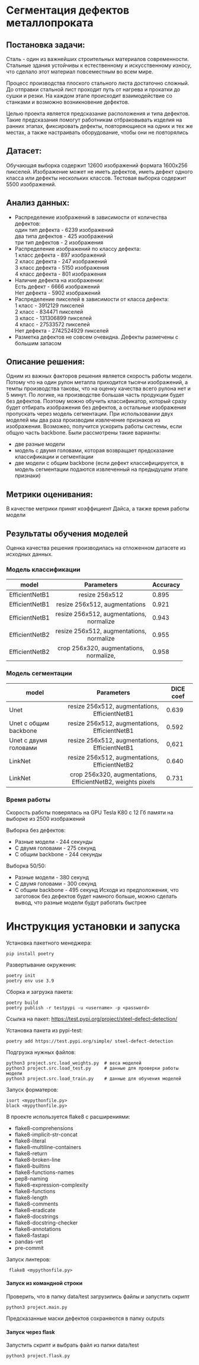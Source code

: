 # Сегментация дефектов металлопроката

## Постановка задачи: 
Сталь - один из важнейших строительных материалов современности. Стальные здания устойчивы 
к естественному и искусственному износу, что сделало этот материал повсеместным во всем мире. 

Процесс производства плоского стального листа достаточно сложный. До отправки стальной лист проходит путь от нагрева и прокатки до сушки и резки. На каждом этапе происходит взаимодействие со станками и возможно возникновение дефектов.

Целью проекта является предсказание расположения и типа дефектов. Такие предсказания помогут работникам отбраковывать изделия на ранних этапах, фиксировать дефекты, повторяющиеся на одних и тех же местах, а также настраивать оборудование, чтобы они не повторялись

## Датасет:
Обучающая выборка содержит 12600 изображений формата 1600х256 пикселей. Изображение может не иметь дефектов, иметь дефект одного класса или дефекты нескольких классов.
Тестовая выборка содержит 5500 изображений.

## Анализ данных:
   * Распределение изображений в зависимости от количества дефектов:
     <br> один тип дефекта - 6239 изображений 
     <br> два типа дефектов - 425 изображений 
     <br> три тип дефектов - 2 изображения 
   * Распределение изображений по классу дефекта:
     <br> 1 класс дефекта - 897 изображений 
     <br> 2 класс дефекта - 247 изображений 
     <br> 3 класс дефекта - 5150 изображения 
     <br> 4 класс дефекта - 801 изображения
   * Наличие дефекта на изображении:
     <br> Есть дефект - 6666 изображений 
     <br> Нет дефекта - 5902 изображений 
   * Распределение пикселей в зависимости от класса дефекта:
     <br> 1 класс - 3912129 пикселей 
     <br> 2 класс - 834471 пикселей     <br> 3 класс - 131306899 пикселей 
     <br> 4 класс - 27533572 пикселей 
     <br> Нет дефекта - 2742524929 пикселей
   * Разметка дефектов не совсем очевидна. Дефекты размечены с большим запасом

## Описание решения:

Одним из важных факторов решения является скорость работы модели. Потому что на один рулон металла приходится тысячи изображений, а темпы производства таковы, что на оценку качества всего рулона нет и 5 минут.
По логике, на производстве большая часть продукции будет без дефектов. Поэтому можно обучить классификатор, который сразу будет отбирать изображения без дефектов, а остальные изображения пропускать через модель сегментации.
При использовании двух моделей мы два раза производим извлечение признаков из изображения. Возможео, получится ускорить работы системы, если общую часть backbone.
Были рассмотрены такие варианты:
* две разные модели
* модель с двумя головами, которая возвращает предсказание классификации и сегментации
* две модели с общим backbone (если дефект классифицируется, в модель сегментации подаются извлеченный на предыдущем этапе признаки) 

## Метрики оценивания:
В качестве метрики принят коэффициент Дайса, а также время работы модели

## Результаты обучения моделей
Оценка качества решения производилась на отложенном датасете из исходных данных.

### Модель классификации

| model           |                    Parameters                    | Accuracy | 
|-----------------|:------------------------------------------------:|----------|
| EfficientNetB1  |                  resize 256x512                  | 0.895    |
| EfficientNetB1  |          resize 256x512, augmentations           | 0.921    |
| EfficientNetB1  | resize 256x512, augmentations,<br>normalize<br/> | 0.943    |
| EfficientNetB2  | resize 256x512, augmentations,<br>normalize<br/> | 0.955    |
| EfficientNetB2  | crop 256x320, augmentations,<br>normalize,<br/>  | 0.958    |

### Модель сегментации

| model                 |                             Parameters                              | DICE coef | 
|-----------------------|:-------------------------------------------------------------------:|-----------|
| Unet                  |            resize 256x512, augmentations, EfficientNetB1            | 0.639     |
| Unet с общим backbone |            resize 256x512, augmentations, EfficientNetB1            | 0.592     |
| Unet с двумя головами |            resize 256x512, augmentations, EfficientNetB1            | 0,621     |
| LinkNet               |        resize 256x512, augmentations,<br>EfficientNetB2<br/>        | 0.640     |
| LinkNet               | crop 256x320, augmentations,<br>EfficientNetB2, weights pixels<br/> | 0.731     |

### Время работы
Скорость работы поверялась на GPU Tesla K80 с 12 Гб памяти на выборке из 2500 изображений

Выборка без дефектов:
* Разные модели - 244 секунды
* С двумя головами - 275 секунд
* С общим backbone - 244 секунды

Выборка 50/50:
* Разные модели - 380 секунд
* С двумя головами - 300 секунд
* С общим backbone - 495 секунд
Исходя из предположения, что заготовок без дефектов будет намного больше, можно сделать вывод, что разные модели будут работать быстрее

# Инструкция установки и запуска
Установка пакетного менеджера:

    pip install poetry

Развертывание окружения:

    poetry init
    poetry env use 3.9

Сборка и загрузка пакета:

    poetry build
    poetry publish -r testpypi -u <username> -p <password>

Ссылка на пакет: https://test.pypi.org/project/steel-defect-detection/

Установка пакета из pypi-test:

    poetry add https://test.pypi.org/simple/ steel-defect-detection

Подгрузка нужных файлов:

    python3 project.src.load_weights.py  # веса моделей
    python3 project.src.load_test.py     # данные для проверки работы модели
    python3 project.src.load_train.py    # данные для обучения моделей

Запуск форматеров:

    isort <mypythonfile.py>
    black <mypythonfile.py>   

В проекте используется flake8 с расширениями:
* flake8-comprehensions
* flake8-implicit-str-concat
* flake8-literal
* flake8-multiline-containers
* flake8-return
* flake8-broken-line
* flake8-builtins
* flake8-functions-names
* pep8-naming
* flake8-expression-complexity
* flake8-functions
* flake8-length
* flake8-comments
* flake8-eradicate
* flake8-docstrings
* flake8-docstring-checker
* flake8-annotations
* flake8-fastapi
* pandas-vet
* pre-commit

Запуск линтеров:

     flake8 <mypythonfile.py>

#### Запуск из командной строки
Проверить, что в папку data/test загрузились файлы и запустить скрипт

    python3 project.main.py 

Предсказанные маски дефектов сохраняются в папку outputs
#### Запуск через flask 
Запустить скрипт и выбрать файл из папки data/test

    python3 project.flask.py 

